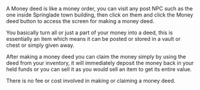 A Money deed is like a money order, you can visit any post NPC such as the one inside Springlade town building, then click on them and click the Money deed button to access the screen for making a money deed.

You basically turn all or just a part of your money into a deed, this is essentially an item which means it can be posted or stored in a vault or chest or simply given away.

After making a money deed you can claim the money simply by using the deed from your inventory, it will immediately deposit the money back in your held funds or you can sell it as you would sell an item to get its entire value.

There is no fee or cost involved in making or claiming a money deed.